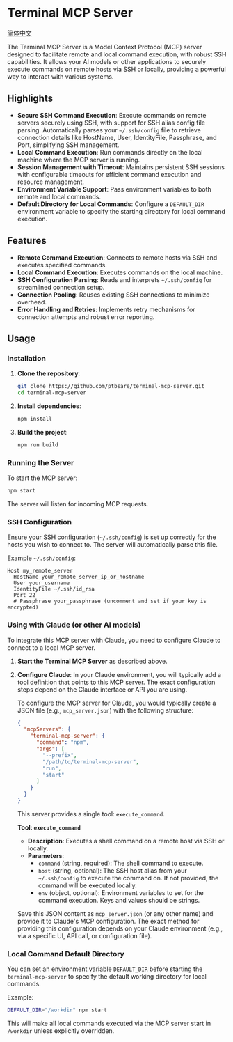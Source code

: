 # Terminal MCP Server

[简体中文](README_CN.md)

The Terminal MCP Server is a Model Context Protocol (MCP) server designed to facilitate remote and local command execution, with robust SSH capabilities. It allows your AI models or other applications to securely execute commands on remote hosts via SSH or locally, providing a powerful way to interact with various systems.

## Highlights

- **Secure SSH Command Execution**: Execute commands on remote servers securely using SSH, with support for SSH alias config file parsing. Automatically parses your `~/.ssh/config` file to retrieve connection details like HostName, User, IdentityFile, Passphrase, and Port, simplifying SSH management.
- **Local Command Execution**: Run commands directly on the local machine where the MCP server is running.
- **Session Management with Timeout**: Maintains persistent SSH sessions with configurable timeouts for efficient command execution and resource management.
- **Environment Variable Support**: Pass environment variables to both remote and local commands.
- **Default Directory for Local Commands**: Configure a `DEFAULT_DIR` environment variable to specify the starting directory for local command execution.

## Features

- **Remote Command Execution**: Connects to remote hosts via SSH and executes specified commands.
- **Local Command Execution**: Executes commands on the local machine.
- **SSH Configuration Parsing**: Reads and interprets `~/.ssh/config` for streamlined connection setup.
- **Connection Pooling**: Reuses existing SSH connections to minimize overhead.
- **Error Handling and Retries**: Implements retry mechanisms for connection attempts and robust error reporting.

## Usage

### Installation

1.  **Clone the repository**:
    ```bash
    git clone https://github.com/ptbsare/terminal-mcp-server.git
    cd terminal-mcp-server
    ```
2.  **Install dependencies**:
    ```bash
    npm install
    ```
3.  **Build the project**:
    ```bash
    npm run build
    ```

### Running the Server

To start the MCP server:

```bash
npm start
```

The server will listen for incoming MCP requests.

### SSH Configuration

Ensure your SSH configuration (`~/.ssh/config`) is set up correctly for the hosts you wish to connect to. The server will automatically parse this file.

Example `~/.ssh/config`:

```
Host my_remote_server
  HostName your_remote_server_ip_or_hostname
  User your_username
  IdentityFile ~/.ssh/id_rsa
  Port 22
  # Passphrase your_passphrase (uncomment and set if your key is encrypted)
```

### Using with Claude (or other AI models)

To integrate this MCP server with Claude, you need to configure Claude to connect to a local MCP server.

1.  **Start the Terminal MCP Server** as described above.
2.  **Configure Claude**: In your Claude environment, you will typically add a tool definition that points to this MCP server. The exact configuration steps depend on the Claude interface or API you are using.

    To configure the MCP server for Claude, you would typically create a JSON file (e.g., `mcp_server.json`) with the following structure:

    ```json
    {
      "mcpServers": {
        "terminal-mcp-server": {
          "command": "npm",
          "args": [
            "--prefix",
            "/path/to/terminal-mcp-server",
            "run",
            "start"
          ]
        }
      }
    }
    ```

    This server provides a single tool: `execute_command`.

    **Tool: `execute_command`**
    - **Description**: Executes a shell command on a remote host via SSH or locally.
    - **Parameters**:
        - `command` (string, required): The shell command to execute.
        - `host` (string, optional): The SSH host alias from your `~/.ssh/config` to execute the command on. If not provided, the command will be executed locally.
        - `env` (object, optional): Environment variables to set for the command execution. Keys and values should be strings.

    Save this JSON content as `mcp_server.json` (or any other name) and provide it to Claude's MCP configuration. The exact method for providing this configuration depends on your Claude environment (e.g., via a specific UI, API call, or configuration file).

### Local Command Default Directory

You can set an environment variable `DEFAULT_DIR` before starting the `terminal-mcp-server` to specify the default working directory for local commands.

Example:

```bash
DEFAULT_DIR="/workdir" npm start
```

This will make all local commands executed via the MCP server start in `/workdir` unless explicitly overridden.